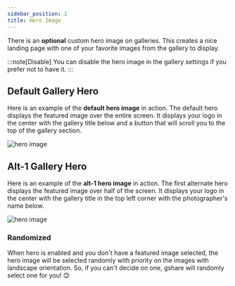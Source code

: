 ```yaml
---
sidebar_position: 2
title: Hero Image
---
```


There is an **optional** custom hero image on galleries. This creates a nice landing page with one of your favorite images from the gallery to display.

:::note[Disable]
You can disable the hero image in the gallery settings if you prefer not to have it.
:::

## Default Gallery Hero

Here is an example of the **default hero image** in action. The default hero displays the featured image over the entire screen. It displays your logo in the center with the gallery title below and a button that will scroll you to the top of the gallery section.

![hero image](https://i.imgur.com/BkVMAgT.png)

## Alt-1 Gallery Hero

Here is an example of the **alt-1 hero image** in action. The first alternate hero displays the featured image over half of the screen. It displays your logo in the center with the gallery title in the top left corner with the photographer's name below.

![hero image](https://i.imgur.com/uiZxBWy.png)

### Randomized

When hero is enabled and you don't have a featured image selected, the hero image will be selected randomly with priority on the images with landscape orientation. So, if you can't decide on one, gshare will randomly select one for you! 😊
